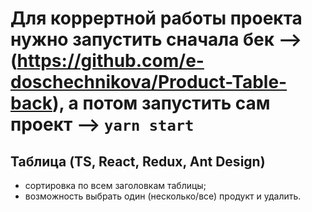# Для коррертной работы проекта нужно запустить сначала бек --> (https://github.com/e-doschechnikova/Product-Table-back), а потом запустить сам проект --> `yarn start`

## Таблица (TS, React, Redux, Ant Design)
<div>
<ul>
  <li> сортировка по всем заголовкам таблицы; </li>
  <li> возможность выбрать один (несколько/все) продукт и удалить. </li>
</ul>
</div>
